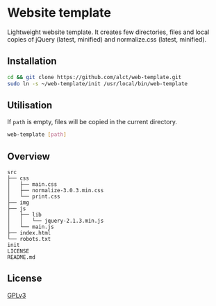 # Website template

Lightweight website template. It creates few directories, files and local copies of jQuery (latest, minified) and normalize.css (latest, minified).

## Installation

```bash
cd && git clone https://github.com/alct/web-template.git
sudo ln -s ~/web-template/init /usr/local/bin/web-template
```

## Utilisation

If `path` is empty, files will be copied in the current directory.

```bash
web-template [path]
```

## Overview

    src
    ├── css
    │   ├── main.css
    │   ├── normalize-3.0.3.min.css
    │   └── print.css
    ├── img
    ├── js
    │   ├── lib
    │   │   └── jquery-2.1.3.min.js
    │   └── main.js
    ├── index.html
    └── robots.txt
    init
    LICENSE
    README.md

## License

[GPLv3](LICENSE)

